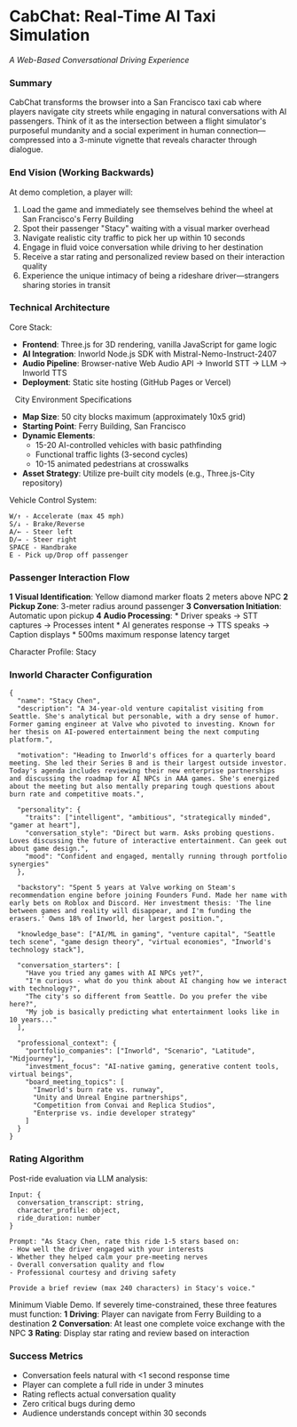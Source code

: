 # CabChat: Real-Time AI Taxi Simulation
*A Web-Based Conversational Driving Experience*
### Summary
CabChat transforms the browser into a San Francisco taxi cab where players navigate city streets while engaging in natural conversations with AI passengers. Think of it as the intersection between a flight simulator's purposeful mundanity and a social experiment in human connection—compressed into a 3-minute vignette that reveals character through dialogue.
### End Vision (Working Backwards)
At demo completion, a player will:
1. Load the game and immediately see themselves behind the wheel at San Francisco's Ferry Building
2. Spot their passenger "Stacy" waiting with a visual marker overhead
3. Navigate realistic city traffic to pick her up within 10 seconds
4. Engage in fluid voice conversation while driving to her destination
5. Receive a star rating and personalized review based on their interaction quality
6. Experience the unique intimacy of being a rideshare driver—strangers sharing stories in transit
### Technical Architecture
Core Stack:
* **Frontend**: Three.js for 3D rendering, vanilla JavaScript for game logic
* **AI Integration**: Inworld Node.js SDK with Mistral-Nemo-Instruct-2407
* **Audio Pipeline**: Browser-native Web Audio API → Inworld STT → LLM → Inworld TTS
* **Deployment**: Static site hosting (GitHub Pages or Vercel)

⠀City Environment Specifications
* **Map Size**: 50 city blocks maximum (approximately 10x5 grid)
* **Starting Point**: Ferry Building, San Francisco
* **Dynamic Elements**:
  * 15-20 AI-controlled vehicles with basic pathfinding
  * Functional traffic lights (3-second cycles)
  * 10-15 animated pedestrians at crosswalks
* **Asset Strategy**: Utilize pre-built city models (e.g., Three.js-City repository)

Vehicle Control System:
```
W/↑ - Accelerate (max 45 mph)
S/↓ - Brake/Reverse
A/← - Steer left
D/→ - Steer right
SPACE - Handbrake
E - Pick up/Drop off passenger
```

### Passenger Interaction Flow
**1** **Visual Identification**: Yellow diamond marker floats 2 meters above NPC
**2** **Pickup Zone**: 3-meter radius around passenger
**3** **Conversation Initiation**: Automatic upon pickup
**4** **Audio Processing**:
	* Driver speaks → STT captures → Processes intent
	* AI generates response → TTS speaks → Caption displays
	* 500ms maximum response latency target

Character Profile: Stacy
### Inworld Character Configuration
```
{
  "name": "Stacy Chen",
  "description": "A 34-year-old venture capitalist visiting from Seattle. She's analytical but personable, with a dry sense of humor. Former gaming engineer at Valve who pivoted to investing. Known for her thesis on AI-powered entertainment being the next computing platform.",
  
  "motivation": "Heading to Inworld's offices for a quarterly board meeting. She led their Series B and is their largest outside investor. Today's agenda includes reviewing their new enterprise partnerships and discussing the roadmap for AI NPCs in AAA games. She's energized about the meeting but also mentally preparing tough questions about burn rate and competitive moats.",
  
  "personality": {
    "traits": ["intelligent", "ambitious", "strategically minded", "gamer at heart"],
    "conversation_style": "Direct but warm. Asks probing questions. Loves discussing the future of interactive entertainment. Can geek out about game design.",
    "mood": "Confident and engaged, mentally running through portfolio synergies"
  },
  
  "backstory": "Spent 5 years at Valve working on Steam's recommendation engine before joining Founders Fund. Made her name with early bets on Roblox and Discord. Her investment thesis: 'The line between games and reality will disappear, and I'm funding the erasers.' Owns 18% of Inworld, her largest position.",
  
  "knowledge_base": ["AI/ML in gaming", "venture capital", "Seattle tech scene", "game design theory", "virtual economies", "Inworld's technology stack"],
  
  "conversation_starters": [
    "Have you tried any games with AI NPCs yet?",
    "I'm curious - what do you think about AI changing how we interact with technology?",
    "The city's so different from Seattle. Do you prefer the vibe here?",
    "My job is basically predicting what entertainment looks like in 10 years..."
  ],
  
  "professional_context": {
    "portfolio_companies": ["Inworld", "Scenario", "Latitude", "Midjourney"],
    "investment_focus": "AI-native gaming, generative content tools, virtual beings",
    "board_meeting_topics": [
      "Inworld's burn rate vs. runway",
      "Unity and Unreal Engine partnerships",
      "Competition from Convai and Replica Studios",
      "Enterprise vs. indie developer strategy"
    ]
  }
}
```
### Rating Algorithm
Post-ride evaluation via LLM analysis:
```
Input: {
  conversation_transcript: string,
  character_profile: object,
  ride_duration: number
}

Prompt: "As Stacy Chen, rate this ride 1-5 stars based on:
- How well the driver engaged with your interests
- Whether they helped calm your pre-meeting nerves
- Overall conversation quality and flow
- Professional courtesy and driving safety

Provide a brief review (max 240 characters) in Stacy's voice."
```

Minimum Viable Demo. If severely time-constrained, these three features must function:
**1** **Driving**: Player can navigate from Ferry Building to a destination
**2** **Conversation**: At least one complete voice exchange with the NPC
**3** **Rating**: Display star rating and review based on interaction
### Success Metrics
* Conversation feels natural with <1 second response time
* Player can complete a full ride in under 3 minutes
* Rating reflects actual conversation quality
* Zero critical bugs during demo
* Audience understands concept within 30 seconds
